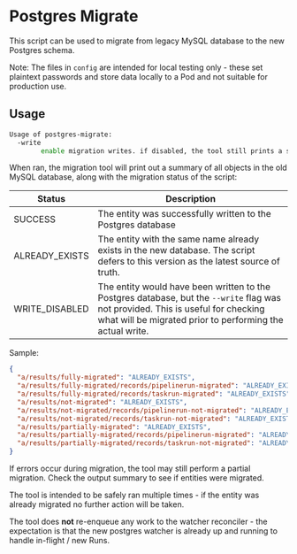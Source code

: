 # Postgres Migrate

This script can be used to migrate from legacy MySQL database to the new
Postgres schema.

Note: The files in `config` are intended for local testing only - these set
plaintext passwords and store data locally to a Pod and not suitable for
production use.

## Usage

```sh
Usage of postgres-migrate:
  -write
        enable migration writes. if disabled, the tool still prints a summary of what would be migrated.
```

When ran, the migration tool will print out a summary of all objects in the old
MySQL database, along with the migration status of the script:

| Status         | Description                                                                                                                                                                                   |
| -------------- | --------------------------------------------------------------------------------------------------------------------------------------------------------------------------------------------- |
| SUCCESS        | The entity was successfully written to the Postgres database                                                                                                                                  |
| ALREADY_EXISTS | The entity with the same name already exists in the new database. The script defers to this version as the latest source of truth.                                                            |
| WRITE_DISABLED | The entity would have been written to the Postgres database, but the `--write` flag was not provided. This is useful for checking what will be migrated prior to performing the actual write. |

Sample:

```json
{
  "a/results/fully-migrated": "ALREADY_EXISTS",
  "a/results/fully-migrated/records/pipelinerun-migrated": "ALREADY_EXISTS",
  "a/results/fully-migrated/records/taskrun-migrated": "ALREADY_EXISTS",
  "a/results/not-migrated": "ALREADY_EXISTS",
  "a/results/not-migrated/records/pipelinerun-not-migrated": "ALREADY_EXISTS",
  "a/results/not-migrated/records/taskrun-not-migrated": "ALREADY_EXISTS",
  "a/results/partially-migrated": "ALREADY_EXISTS",
  "a/results/partially-migrated/records/pipelinerun-migrated": "ALREADY_EXISTS",
  "a/results/partially-migrated/records/taskrun-not-migrated": "ALREADY_EXISTS"
}
```

If errors occur during migration, the tool may still perform a partial
migration. Check the output summary to see if entities were migrated.

The tool is intended to be safely ran multiple times - if the entity was already
migrated no further action will be taken.

The tool does **not** re-enqueue any work to the watcher reconciler - the
expectation is that the new postgres watcher is already up and running to handle
in-flight / new Runs.

